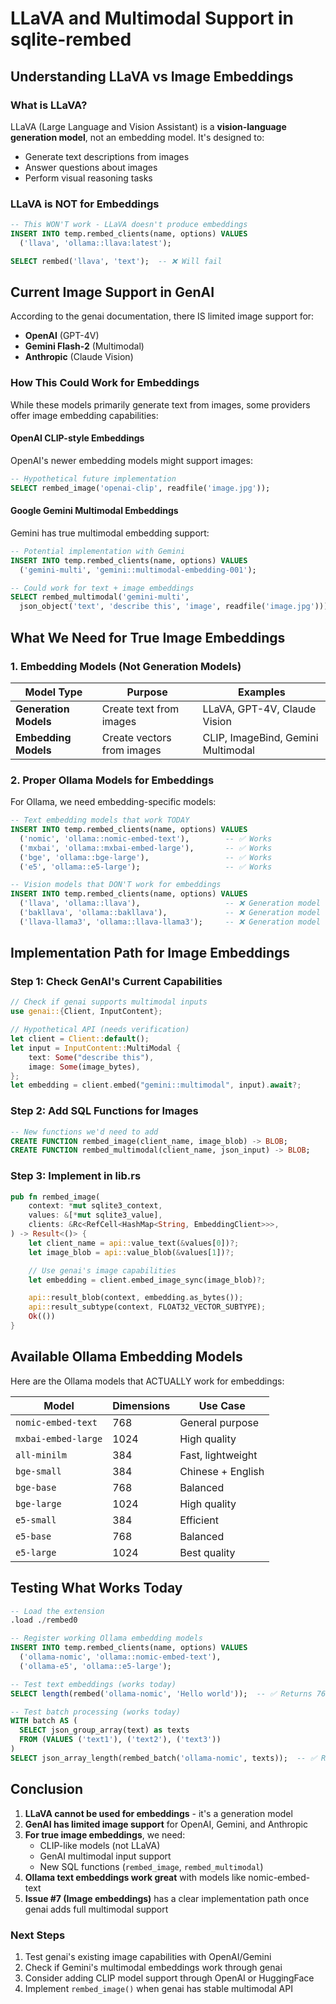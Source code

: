 # LLaVA and Multimodal Support in sqlite-rembed

## Understanding LLaVA vs Image Embeddings

### What is LLaVA?
LLaVA (Large Language and Vision Assistant) is a **vision-language generation model**, not an embedding model. It's designed to:
- Generate text descriptions from images
- Answer questions about images
- Perform visual reasoning tasks

### LLaVA is NOT for Embeddings
```sql
-- This WON'T work - LLaVA doesn't produce embeddings
INSERT INTO temp.rembed_clients(name, options) VALUES
  ('llava', 'ollama::llava:latest');

SELECT rembed('llava', 'text');  -- ❌ Will fail
```

## Current Image Support in GenAI

According to the genai documentation, there IS limited image support for:
- **OpenAI** (GPT-4V)
- **Gemini Flash-2** (Multimodal)
- **Anthropic** (Claude Vision)

### How This Could Work for Embeddings

While these models primarily generate text from images, some providers offer image embedding capabilities:

#### OpenAI CLIP-style Embeddings
OpenAI's newer embedding models might support images:
```sql
-- Hypothetical future implementation
SELECT rembed_image('openai-clip', readfile('image.jpg'));
```

#### Google Gemini Multimodal Embeddings
Gemini has true multimodal embedding support:
```sql
-- Potential implementation with Gemini
INSERT INTO temp.rembed_clients(name, options) VALUES
  ('gemini-multi', 'gemini::multimodal-embedding-001');

-- Could work for text + image embeddings
SELECT rembed_multimodal('gemini-multi',
  json_object('text', 'describe this', 'image', readfile('image.jpg')));
```

## What We Need for True Image Embeddings

### 1. Embedding Models (Not Generation Models)

| Model Type | Purpose | Examples |
|------------|---------|----------|
| **Generation Models** | Create text from images | LLaVA, GPT-4V, Claude Vision |
| **Embedding Models** | Create vectors from images | CLIP, ImageBind, Gemini Multimodal |

### 2. Proper Ollama Models for Embeddings

For Ollama, we need embedding-specific models:
```sql
-- Text embedding models that work TODAY
INSERT INTO temp.rembed_clients(name, options) VALUES
  ('nomic', 'ollama::nomic-embed-text'),        -- ✅ Works
  ('mxbai', 'ollama::mxbai-embed-large'),       -- ✅ Works
  ('bge', 'ollama::bge-large'),                 -- ✅ Works
  ('e5', 'ollama::e5-large');                   -- ✅ Works

-- Vision models that DON'T work for embeddings
INSERT INTO temp.rembed_clients(name, options) VALUES
  ('llava', 'ollama::llava'),                   -- ❌ Generation model
  ('bakllava', 'ollama::bakllava'),             -- ❌ Generation model
  ('llava-llama3', 'ollama::llava-llama3');     -- ❌ Generation model
```

## Implementation Path for Image Embeddings

### Step 1: Check GenAI's Current Capabilities
```rust
// Check if genai supports multimodal inputs
use genai::{Client, InputContent};

// Hypothetical API (needs verification)
let client = Client::default();
let input = InputContent::MultiModal {
    text: Some("describe this"),
    image: Some(image_bytes),
};
let embedding = client.embed("gemini::multimodal", input).await?;
```

### Step 2: Add SQL Functions for Images
```sql
-- New functions we'd need to add
CREATE FUNCTION rembed_image(client_name, image_blob) -> BLOB;
CREATE FUNCTION rembed_multimodal(client_name, json_input) -> BLOB;
```

### Step 3: Implement in lib.rs
```rust
pub fn rembed_image(
    context: *mut sqlite3_context,
    values: &[*mut sqlite3_value],
    clients: &Rc<RefCell<HashMap<String, EmbeddingClient>>>,
) -> Result<()> {
    let client_name = api::value_text(&values[0])?;
    let image_blob = api::value_blob(&values[1])?;

    // Use genai's image capabilities
    let embedding = client.embed_image_sync(image_blob)?;

    api::result_blob(context, embedding.as_bytes());
    api::result_subtype(context, FLOAT32_VECTOR_SUBTYPE);
    Ok(())
}
```

## Available Ollama Embedding Models

Here are the Ollama models that ACTUALLY work for embeddings:

| Model | Dimensions | Use Case |
|-------|------------|----------|
| `nomic-embed-text` | 768 | General purpose |
| `mxbai-embed-large` | 1024 | High quality |
| `all-minilm` | 384 | Fast, lightweight |
| `bge-small` | 384 | Chinese + English |
| `bge-base` | 768 | Balanced |
| `bge-large` | 1024 | High quality |
| `e5-small` | 384 | Efficient |
| `e5-base` | 768 | Balanced |
| `e5-large` | 1024 | Best quality |

## Testing What Works Today

```sql
-- Load the extension
.load ./rembed0

-- Register working Ollama embedding models
INSERT INTO temp.rembed_clients(name, options) VALUES
  ('ollama-nomic', 'ollama::nomic-embed-text'),
  ('ollama-e5', 'ollama::e5-large');

-- Test text embeddings (works today)
SELECT length(rembed('ollama-nomic', 'Hello world'));  -- ✅ Returns 768*4 bytes

-- Test batch processing (works today)
WITH batch AS (
  SELECT json_group_array(text) as texts
  FROM (VALUES ('text1'), ('text2'), ('text3'))
)
SELECT json_array_length(rembed_batch('ollama-nomic', texts));  -- ✅ Returns 3
```

## Conclusion

1. **LLaVA cannot be used for embeddings** - it's a generation model
2. **GenAI has limited image support** for OpenAI, Gemini, and Anthropic
3. **For true image embeddings**, we need:
   - CLIP-like models (not LLaVA)
   - GenAI multimodal input support
   - New SQL functions (`rembed_image`, `rembed_multimodal`)
4. **Ollama text embeddings work great** with models like nomic-embed-text
5. **Issue #7 (Image embeddings)** has a clear implementation path once genai adds full multimodal support

### Next Steps
1. Test genai's existing image capabilities with OpenAI/Gemini
2. Check if Gemini's multimodal embeddings work through genai
3. Consider adding CLIP model support through OpenAI or HuggingFace
4. Implement `rembed_image()` when genai has stable multimodal API